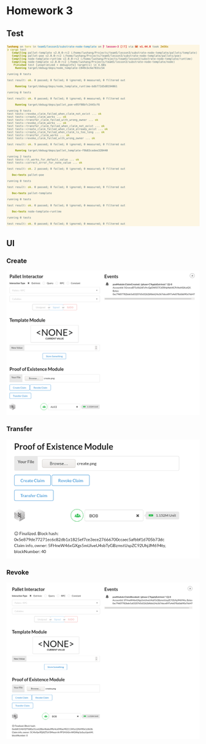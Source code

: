 # Homework 3

## Test

![test](assets/test.png)

## UI

### Create

![create](assets/create.png)

### Transfer

![transfer](assets/transfer.png)

### Revoke

![revoke](assets/revoke.png)
